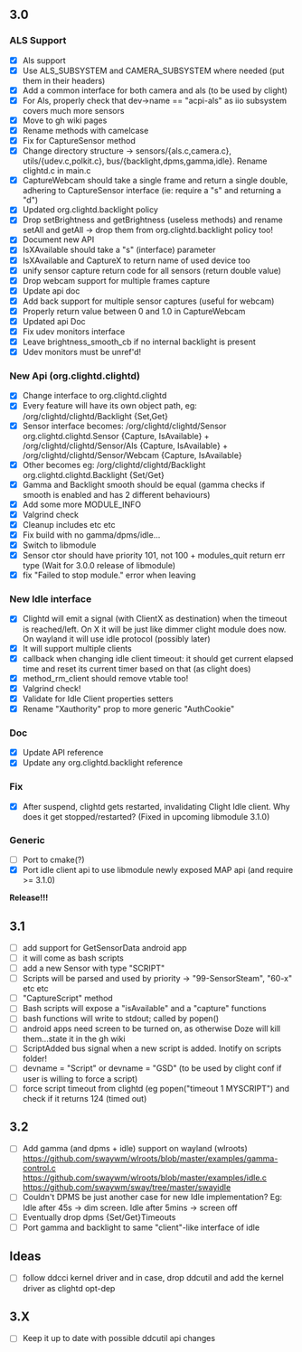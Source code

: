 ## 3.0

### ALS Support
- [x] Als support
- [x] Use ALS_SUBSYSTEM and CAMERA_SUBSYSTEM where needed (put them in their headers)
- [x] Add a common interface for both camera and als (to be used by clight)
- [x] For Als, properly check that dev->name == "acpi-als" as iio subsystem covers much more sensors
- [x] Move to gh wiki pages
- [x] Rename methods with camelcase
- [x] Fix for CaptureSensor method
- [x] Change directory structure -> sensors/{als.c,camera.c}, utils/{udev.c,polkit.c}, bus/{backlight,dpms,gamma,idle}. Rename clightd.c in main.c
- [x] CaptureWebcam should take a single frame and return a single double, adhering to CaptureSensor interface (ie: require a "s" and returning a "d")
- [x] Updated org.clightd.backlight policy
- [x] Drop setBrightness and getBrightness (useless methods) and rename setAll and getAll -> drop them from org.clightd.backlight policy too!
- [x] Document new API
- [x] IsXAvailable should take a "s" (interface) parameter
- [x] IsXAvailable and CaptureX to return name of used device too
- [x] unify sensor capture return code for all sensors (return double value)
- [x] Drop webcam support for multiple frames capture
- [x] Update api doc
- [x] Add back support for multiple sensor captures (useful for webcam)
- [x] Properly return value between 0 and 1.0 in CaptureWebcam
- [x] Updated api Doc
- [x] Fix udev monitors interface
- [x] Leave brightness_smooth_cb if no internal backlight is present
- [x] Udev monitors must be unref'd!

### New Api (org.clightd.clightd)
- [x] Change interface to org.clightd.clightd
- [x] Every feature will have its own object path, eg: /org/clightd/clightd/Backlight {Set,Get}
- [x] Sensor interface becomes: /org/clightd/clightd/Sensor org.clightd.clightd.Sensor {Capture, IsAvailable} + /org/clightd/clightd/Sensor/Als {Capture, IsAvailable} + /org/clightd/clightd/Sensor/Webcam {Capture, IsAvailable}
- [x] Other becomes eg: /org/clightd/clightd/Backlight org.clightd.clightd.Backlight {Set/Get}
- [x] Gamma and Backlight smooth should be equal (gamma checks if smooth is enabled and has 2 different behaviours)
- [x] Add some more MODULE_INFO
- [x] Valgrind check
- [x] Cleanup includes etc etc
- [x] Fix build with no gamma/dpms/idle...
- [x] Switch to libmodule
- [x] Sensor ctor should have priority 101, not 100 + modules_quit return err type (Wait for 3.0.0 release of libmodule)
- [x] fix "Failed to stop module." error when leaving

### New Idle interface
- [x] Clightd will emit a signal (with ClientX as destination) when the timeout is reached/left. On X it will be just like dimmer clight module does now. On wayland it will use idle protocol (possibly later)
- [x] It will support multiple clients
- [x] callback when changing idle client timeout: it should get current elapsed time and reset its current timer based on that (as clight does)
- [x] method_rm_client should remove vtable too!
- [x] Valgrind check!
- [x] Validate for Idle Client properties setters
- [x] Rename "Xauthority" prop to more generic "AuthCookie"

### Doc
- [x] Update API reference
- [x] Update any org.clightd.backlight reference

### Fix
- [x] After suspend, clightd gets restarted, invalidating Clight Idle client. Why does it get stopped/restarted? (Fixed in upcoming libmodule 3.1.0)

### Generic
- [ ] Port to cmake(?)
- [x] Port idle client api to use libmodule newly exposed MAP api (and require >= 3.1.0)

**Release!!!**

## 3.1
- [ ] add support for GetSensorData android app
- [ ] it will come as bash scripts
- [ ] add a new Sensor with type "SCRIPT"
- [ ] Scripts will be parsed and used by priority -> "99-SensorSteam", "60-x" etc etc
- [ ] "CaptureScript" method
- [ ] Bash scripts will expose a "isAvailable" and a "capture" functions
- [ ] bash functions will write to stdout; called by popen()
- [ ] android apps need screen to be turned on, as otherwise Doze will kill them...state it in the gh wiki
- [ ] ScriptAdded bus signal when a new script is added. Inotify on scripts folder!
- [ ] devname = "Script" or devname = "GSD" (to be used by clight conf if user is willing to force a script)
- [ ] force script timeout from clightd (eg popen("timeout 1 MYSCRIPT") and check if it returns 124 (timed out)

## 3.2
- [ ] Add gamma (and dpms + idle) support on wayland (wlroots)
https://github.com/swaywm/wlroots/blob/master/examples/gamma-control.c
https://github.com/swaywm/wlroots/blob/master/examples/idle.c
https://github.com/swaywm/sway/tree/master/swayidle
- [ ] Couldn't DPMS be just another case for new Idle implementation? Eg: Idle after 45s -> dim screen. Idle after 5mins -> screen off
- [ ] Eventually drop dpms {Set/Get}Timeouts
- [ ] Port gamma and backlight to same "client"-like interface of idle

## Ideas
- [ ] follow ddcci kernel driver and in case, drop ddcutil and add the kernel driver as clightd opt-dep

## 3.X

- [ ] Keep it up to date with possible ddcutil api changes
